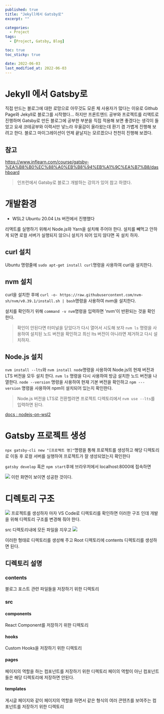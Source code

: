 ```yaml
---
published: true
title: "Jekyll에서 Gatsby로"
excerpt: ""

categories:
  - Project
tags:
  - [Project, Gatsby, Blog]

toc: true
toc_sticky: true

date: 2022-06-03
last_modified_at: 2022-06-03
---
```


# Jekyll 에서 Gatsby로

직접 만드는 블로그에 대한 로망으로 아무것도 모른 체 사용자가 많다는 이유로 Github Page와 Jekyll로 블로그를 시작했다... 하지만 프론트엔드 공부와 프로젝트를 리액트로 진행하며 Gatsby로 만든 블로그에 공부한 부분을 직접 적용해 보면 좋겠다는 생각이 들었고 요새 코테공부와 이력서만 넣느라 우울감이 올라왔는데 환기 겸 가볍게 진행해 보려고 한다. 블로그 마이그레이션이 언제 끝날지는 모르겠으나 천천히 진행해 보겠다.

## 참고

<https://www.inflearn.com/course/gatsby-%EA%B8%B0%EC%88%A0%EB%B8%94%EB%A1%9C%EA%B7%B8/dashboard>

> 인프런에서 Gatsby로 블로그 개발하는 강의가 있어 참고 하였다.

# 개발환경

- WSL2 Ubuntu 20.04 Lts 버전에서 진행했다

리액트를 실행하기 위해서 Node.js와 Yarn을 설치해 주어야 한다. 설치를 빼먹고 안하게 되면 로컬 서버가 실행되지 않으니 설치가 되어 있지 않다면 꼭 설치 하자.

## curl 설치

Ubuntu 명령줄에 `sudo apt-get install curl`명령을 사용하여 curl을 설치한다.

## nvm 설치

curl을 설치한 후에 `curl -o- https://raw.githubusercontent.com/nvm-sh/nvm/v0.39.1/install.sh | bash`명령을 사용하여 nvm을 설치한다.

설치를 확인하기 위해 `command -v nvm`명령을 입력하면 'nvm'이 반환되는 것을 확인 한다.

> 확인이 안된다면 터미널을 닫았다가 다시 열어서 시도해 보자
> `nvm ls` 명령을 사용하여 설치된 노드 버전을 확인하고 최신 lts 버전이 아니라면 제거하고 다시 설치하자.

## Node.js 설치

`nvm install --lts`와 `nvm install node`명령을 사용하여 Node.js의 현재 버전과 LTS 버전을 모두 설치 한다.
`nvm ls` 명령을 다시 사용하여 방금 설치한 노드 버전을 나열한다.
`node --version` 명령을 사용하여 현재 기본 버전을 확인하고 `npm ---version` 명령을 사용하여 npm이 설치되어 있는지 확인한다.

> Node.js 버전을 LTS로 전환할려면 프로젝트 디렉토리에서 `nvm use --lts`를 입력하면 된다.

[docs : nodejs-on-wsl2 ](https://docs.microsoft.com/ko-kr/windows/dev-environment/javascript/nodejs-on-wsl)

# Gatsby 프로젝트 생성

`npx gatsby-cli new "[프로젝트 명]"`명령을 통해 프로젝트를 생성하고 해당 디렉토리로 이동 후 로컬 서버를 실행하여 프로젝트가 잘 생성되었는지 확인한다

`gatsby develop` 혹은 `npm start`후에
브라우저에서 localhost:8000에 접속하면

<image src="https://user-images.githubusercontent.com/93482597/171681769-0343cf48-04ea-4390-acfe-ccf940cb358d.png"/>
이런 화면이 보이면 성공한 것이다.

# 디렉토리 구조

<image src="https://user-images.githubusercontent.com/93482597/171682475-ded59bb1-67c0-48ea-b199-1ea7b4dda9b4.png"/>
프로젝트를 생성하자 마자 VS Code로 디렉토리를 확인하면 이러한 구조 인데 개발을 위해 디렉토리 구조를 변경해 줘야 한다.

src 디렉토리내에 모든 파일을 지우고
<image src = "https://user-images.githubusercontent.com/93482597/171685809-1c091607-1c6b-41ef-87b7-422484c6070d.png"/>

이러한 형태로 디렉토리를 생성해 주고 Root 디렉토리에 contents 디렉토리를 생성하면 된다.

## 디렉토리 설명

### contents

블로그 포스트 관련 파일들을 저장하기 위한 디렉토리

### src

#### components

React Component를 저장하기 위한 디렉토리

#### hooks

Custom Hooks을 저장하기 위한 디렉토리

#### pages

페이지의 역할을 하는 컴포넌트를 저장하기 위한 디렉토리 페이의 역할이 아닌 컴포넌트들은 해당 디렉토리에 저장하면 안된다.

#### templates

게시글 페이지와 같이 페이지의 역할을 하면서 같은 형식의 여러 콘텐츠를 보여주는 컴포넌트를 저장하기 위한 디렉토리
